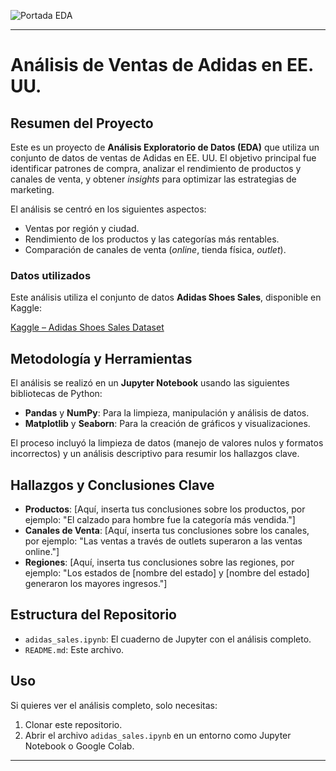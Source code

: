 ![Portada EDA](https://drive.google.com/uc?id=1jIu1TL_3Xyz32Iw3huVxDz5_qQl4y1jC)

---
# Análisis de Ventas de Adidas en EE. UU.

## Resumen del Proyecto
Este es un proyecto de **Análisis Exploratorio de Datos (EDA)** que utiliza un conjunto de datos de ventas de Adidas en EE. UU. El objetivo principal fue identificar patrones de compra, analizar el rendimiento de productos y canales de venta, y obtener *insights* para optimizar las estrategias de marketing.

El análisis se centró en los siguientes aspectos:
* Ventas por región y ciudad.
* Rendimiento de los productos y las categorías más rentables.
* Comparación de canales de venta (*online*, tienda física, *outlet*).

### Datos utilizados
Este análisis utiliza el conjunto de datos **Adidas Shoes Sales**, disponible en Kaggle:

[Kaggle – Adidas Shoes Sales Dataset](https://www.kaggle.com/datasets/davidmashishi/adidas-shoes-sales)


## Metodología y Herramientas
El análisis se realizó en un **Jupyter Notebook** usando las siguientes bibliotecas de Python:

* **Pandas** y **NumPy**: Para la limpieza, manipulación y análisis de datos.
* **Matplotlib** y **Seaborn**: Para la creación de gráficos y visualizaciones.

El proceso incluyó la limpieza de datos (manejo de valores nulos y formatos incorrectos) y un análisis descriptivo para resumir los hallazgos clave.

## Hallazgos y Conclusiones Clave
* **Productos**: [Aquí, inserta tus conclusiones sobre los productos, por ejemplo: "El calzado para hombre fue la categoría más vendida."]
* **Canales de Venta**: [Aquí, inserta tus conclusiones sobre los canales, por ejemplo: "Las ventas a través de outlets superaron a las ventas online."]
* **Regiones**: [Aquí, inserta tus conclusiones sobre las regiones, por ejemplo: "Los estados de [nombre del estado] y [nombre del estado] generaron los mayores ingresos."]

## Estructura del Repositorio
* `adidas_sales.ipynb`: El cuaderno de Jupyter con el análisis completo.
* `README.md`: Este archivo.

## Uso
Si quieres ver el análisis completo, solo necesitas:
1.  Clonar este repositorio.
2.  Abrir el archivo `adidas_sales.ipynb` en un entorno como Jupyter Notebook o Google Colab.
---

